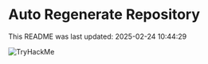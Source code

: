 # Auto Regenerate Repository

This README was last updated: 2025-02-24 10:44:29

 ![TryHackMe](https://tryhackme.com/badge/533634)